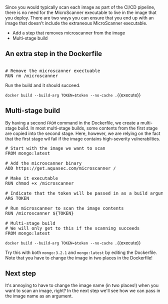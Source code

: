 Since you would typically scan each image as part of the CI/CD pipeline, there is no need for the MicroScanner executable to live in the image that you deploy. There are two ways you can ensure that you end up with an image that doesn't include the extraneous MicroScanner executable. 

* Add a step that removes microscanner from the image
* Multi-stage build

## An extra step in the Dockerfile

<pre class="file" data-filename="Dockerfile" data-target="append">

# Remove the microscanner exectuable
RUN rm /microscanner 
</pre>

Run the build and it should succeed. 

`docker build --build-arg TOKEN=$token --no-cache .`{{execute}}

## Multi-stage build

By having a second `FROM` command in the Dockerfile, we create a multi-stage build. In most multi-stage builds, some contents from the first stage are copied into the second stage. Here, however, we are relying on the fact that the first stage wil fail if the image contains high-severity vulnerabilties.

<pre class="file" data-filename="Dockerfile" data-target="replace">
# Start with the image we want to scan
FROM mongo:latest

# Add the microscanner binary
ADD https://get.aquasec.com/microscanner /

# Make it executable
RUN chmod +x /microscanner

# Indicate that the token will be passed in as a build argument
ARG TOKEN

# Run microscanner to scan the image contents
RUN /microscanner ${TOKEN}

# Multi-stage build
# We will only get to this if the scanning succeeds
FROM mongo:latest
</pre>

`docker build --build-arg TOKEN=$token --no-cache .`{{execute}}

Try this with both `mongo:3.2.1` and `mongo:latest` by editing the Dockerfile. Note that you have to change the image in two places in the Dockerfile!

## Next step

It's annoying to have to change the image name (in two places!) when you want to scan an image, right? In the next step we'll see how we can pass in the image name as an argument.
